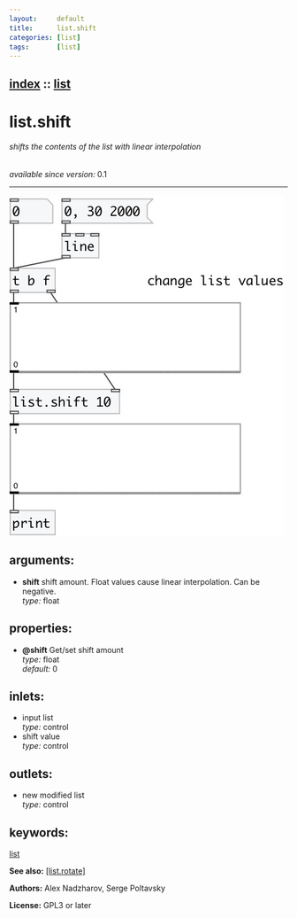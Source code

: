 ```yaml
---
layout:     default
title:      list.shift
categories: [list]
tags:       [list]
---
```

[index](index.html) :: [list](category_list.html)
---

# list.shift

###### shifts the contents of the list with linear interpolation

*available since version:* 0.1

---




[![example](../examples/img/list.shift.jpg)](../examples/pd/list.shift.pd)



## arguments:

* **shift**
shift amount. Float values cause linear interpolation. Can be negative.<br>
_type:_ float<br>





## properties:

* **@shift** 
Get/set shift amount<br>
_type:_ float<br>
_default:_ 0<br>



## inlets:

* input list<br>
_type:_ control
* shift value<br>
_type:_ control



## outlets:

* new modified list<br>
_type:_ control



## keywords:

[list](keywords/list.html)



**See also:**
[\[list.rotate\]](list.rotate.html)




**Authors:** Alex Nadzharov, Serge Poltavsky




**License:** GPL3 or later





